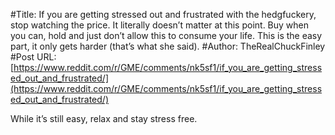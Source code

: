 #Title: If you are getting stressed out and frustrated with the hedgfuckery, stop watching the price. It literally doesn’t matter at this point. Buy when you can, hold and just don’t allow this to consume your life. This is the easy part, it only gets harder (that’s what she said).
#Author: TheRealChuckFinley
#Post URL: [https://www.reddit.com/r/GME/comments/nk5sf1/if_you_are_getting_stressed_out_and_frustrated/](https://www.reddit.com/r/GME/comments/nk5sf1/if_you_are_getting_stressed_out_and_frustrated/)


While it’s still easy, relax and stay stress free.
